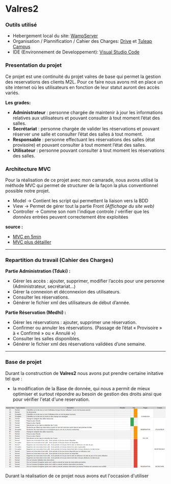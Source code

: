 # Valres2

### Outils utilisé
* Hebergement local du site: [WampServer](https://www.wampserver.com/)
* Organisation / Plannification / Cahier des Charges: [Drive](https://drive.google.com/) et [Tuleap Campus](https://tuleap-campus.org/)
* IDE (Environnement de Developpement): [Visual Studio Code](https://code.visualstudio.com/)


### Presentation du projet
Ce projet est une continuité du projet valres de base qui permet la gestion des reservations des clients M2L.
Pour ce faire nous avons mit en place un site internet où les utilisateurs en fonction de leur statut auront des accès variés.

__Les grades:__
* **Administrateur** : personne chargée de maintenir à jour les informations relatives aux
utilisateurs et pouvant consulter à tout moment l’état des salles.
* **Secrétariat** : personne chargée de valider les réservations et pouvant réserver une salle et
consulter l’état des salles à tout moment.
* **Responsable** : personne effectuant les réservations des salles (état provisoire) et pouvant
consulter à tout moment l’état des salles.
* **Utilisateur** : personne pouvant consulter à tout moment les réservations des salles.

### Architecture MVC 
Pour la réalisation de ce projet avec mon camarade, nous avons utilisé la méthode MVC qui permet de structurer de la façon la plus conventionnel possible notre projet.

* Model → Contient les script qui permettent la liaison vers la BDD
* View → Permet de gérer tout la partie Front *(Affichage du site web)*
* Controller → Comme son nom l'indique controle / vérifier que les *données* entrées peuvent correctement être exploitées

__source :__
* [MVC en 5min](https://www.youtube.com/watch?v=gs-61l4Z32M&pp=ygUDTVZD)
* [MVC plus détailler](https://www.youtube.com/watch?v=HxhwAc7zzgE&pp=ygUDTVZD)

---
### Repartition du travail (Cahier des Charges)
__Partie Administration (Tduki) :__
* Gérer les accès : ajouter, supprimer, modifier l’accès pour une personne (Administrateur,
secrétariat...)
* Gérer la connexion et déconnexion des utilisateurs.
* Consulter les réservations.
* Générer le fichier xml des utilisateurs de début d’année.

__Partie Réservation (Medhi) :__
* Gérer les réservations : ajouter, supprimer une réservation.
* Confirmer ou annuler les réservations. (Passage de l’état « Provisoire » à « Confirmé » ou
« Annulé »)
* Consulter les salles disponibles.
* Générer le fichier xml des réservations validées d’une semaine.
---

### Base de projet
Durant la construction de **Valres2** nous avons put prendre certaine initative tel que :
* la modification de la Base de donnée, qui nous a permit de mieux optimiser et surtout répondre au besoin
de gestion des droits ainsi que pour vérifier l'etat d'une reservation.

![image des test de validation du projet](image/test_validation.png)

Durant la réalisation de ce projet nous avons eut l'occasion d'utiliser 